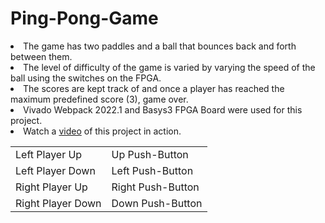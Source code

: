 # Ping-Pong-Game
<li> The game has two paddles and a ball that bounces back and forth between them. </li>
<li> The level of difficulty of the game is varied by varying the speed of the ball using the switches on the FPGA. </li>
<li> The scores are kept track of and once a player has reached the maximum predefined score (3), game over. </li>
<li> Vivado Webpack 2022.1 and Basys3 FPGA Board were used for this project. </li>
<li> Watch a <a href="https://drive.google.com/file/d/1oTLfYGoSyVsMGFF4oRz1o5AdNrbWSLrX/view?usp=sharing">video</a> of this project in action. </li>

<table>
<tr>
<td>Left Player Up</td>
<td>Up Push-Button</td>
<tr>
    
<tr>
<td>Left Player Down</td>
<td>Left Push-Button</td>
<tr>
    
<tr>
<td>Right Player Up</td>
<td>Right Push-Button</td>
<tr>
    
<tr>
<td>Right Player Down</td>
<td>Down Push-Button</td>
<tr>
</table>
